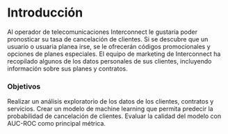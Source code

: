 # Introducción
Al operador de telecomunicaciones Interconnect le gustaría poder pronosticar su tasa de cancelación de clientes. Si se descubre que un usuario o usuaria planea irse, se le ofrecerán códigos promocionales y opciones de planes especiales. El equipo de marketing de Interconnect ha recopilado algunos de los datos personales de sus clientes, incluyendo información sobre sus planes y contratos.

### Objetivos
Realizar un análisis exploratorio de los datos de los clientes, contratos y servicios.
Crear un modelo de machine learning que permita predecir la probabilidad de cancelación de clientes.
Evaluar la calidad del modelo con AUC-ROC como principal métrica.
